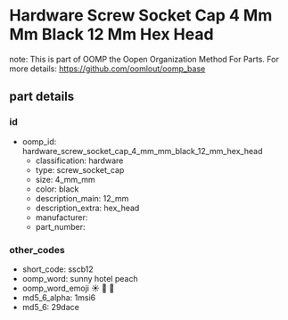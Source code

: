 # Hardware Screw Socket Cap 4 Mm Mm Black 12 Mm Hex Head  

note: This is part of OOMP the Oopen Organization Method For Parts. For more details: https://github.com/oomlout/oomp_base

##  part details





### id
* oomp_id: hardware_screw_socket_cap_4_mm_mm_black_12_mm_hex_head
  * classification: hardware
  * type: screw_socket_cap
  * size: 4_mm_mm
  * color: black
  * description_main: 12_mm
  * description_extra: hex_head
  * manufacturer: 
  * part_number: 

### other_codes
* short_code: sscb12
* oomp_word: sunny hotel peach
* oomp_word_emoji :sunny: :hotel: :peach:
* md5_6_alpha: 1msi6
* md5_6: 29dace